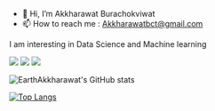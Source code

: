- 👋 Hi, I’m Akkharawat Burachokviwat
- 📫 How to reach me : Akkharawatbct@gmail.com

I am interesting in Data Science and Machine learning

![](https://img.shields.io/badge/Coding-Python-informational?style=flat&logo=https://learnwithshashank.com/coding/wp-content/uploads/2020/08/2f9c11f9e55efbf1791f12c06d60729b-2.jpg&logoColor=white&color=2bbc8a)
![](https://img.shields.io/badge/Coding-C++-informational?style=flat&logo=https://learnwithshashank.com/coding/wp-content/uploads/2020/08/2f9c11f9e55efbf1791f12c06d60729b-2.jpg&logoColor=Orange&color=White)
![](https://img.shields.io/badge/Coding-JAVA-informational?style=flat&logo=https://learnwithshashank.com/coding/wp-content/uploads/2020/08/2f9c11f9e55efbf1791f12c06d60729b-2.jpg&logoColor=Orange&color=White)


![EarthAkkharawat's GitHub stats](https://github-readme-stats.vercel.app/api?username=EarthAkkharawat&show_icons=true&theme=merko&count_private=true)

[![Top Langs](https://github-readme-stats.vercel.app/api/top-langs/?username=EarthAkkharawat&layout=compact&show_icons=true&theme=tokyonight&count_private=true)](https://github.com/EarthAkkharawat/github-readme-stats)







<!---
Akkharawat/Akkharawat is a ✨ special ✨ repository because its `README.md` (this file) appears on your GitHub profile.
You can click the Preview link to take a look at your changes.
--->
